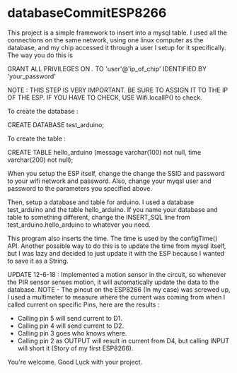 # databaseCommitESP8266


This project is a simple framework to insert into a mysql table. I used all the connections on the same network, using one linux computer as the database, and my chip accessed it through a user I setup for it specifically. The way you do this is 

GRANT ALL PRIVILEGES ON *.* TO 'user'@'ip_of_chip' IDENTIFIED BY 'your_password'

NOTE : THIS STEP IS VERY IMPORTANT. BE SURE TO ASSIGN IT TO THE IP OF THE ESP. IF YOU HAVE TO CHECK, USE Wifi.localIP() to check.

To create the database : 

CREATE DATABASE test_arduino;

To create the table : 

CREATE TABLE hello_arduino (message varchar(100) not null, time varchar(200) not null);

When you setup the ESP itself, change the change the SSID and password to your wifi network and password. Also, change your
myqsl user and password to the parameters you specified above.

Then, setup a database and table for arduino. I used a database test_arduino and the table hello_arduino. If you name your 
database and table to something different, change the INSERT_SQL line from test_arduino.hello_arduino to whatever you need. 

This program also inserts the time. The time is used by the configTime() API. Another possible way to do this is to update the 
time from mysql itself, but I was lazy and decided to just update it with the ESP because I wanted to save it as a String.

UPDATE 12-6-18 : 
Implemented a motion sensor in the circuit, so whenever the PIR sensor senses motion, it will automatically update the data 
to the database. NOTE - The pinout on the ESP8266 (In my case) was screwed up, I used a multimeter to measure where the 
current was coming from when I called current on specific Pins, here are the results : 
 - Calling pin 5 will send current to D1.
 - Calling pin 4 will send current to D2. 
 - Calling pin 3 goes who knows where.
 - Calling pin 2 as OUTPUT will result in current from D4, but calling INPUT will short it (Story of my first ESP8266).

You're welcome. Good Luck with your project. 



